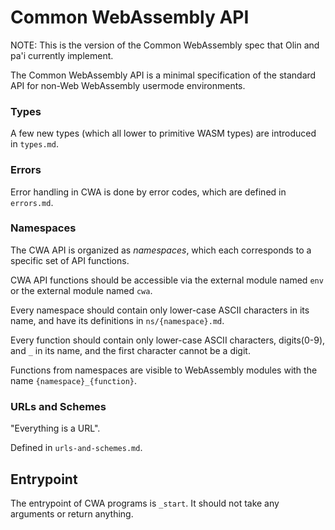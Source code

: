 # Common WebAssembly API

NOTE: This is the version of the Common WebAssembly spec that Olin and pa'i
currently implement.

The Common WebAssembly API is a minimal specification of the standard API for
non-Web WebAssembly usermode environments.

### Types

A few new types (which all lower to primitive WASM types) are introduced in
`types.md`.

### Errors

Error handling in CWA is done by error codes, which are defined in `errors.md`.

### Namespaces

The CWA API is organized as *namespaces*, which each corresponds to a specific
set of API functions.

CWA API functions should be accessible via the external module named `env` or
the external module named `cwa`.

Every namespace should contain only lower-case ASCII characters in its name, and
have its definitions in `ns/{namespace}.md`.

Every function should contain only lower-case ASCII characters, digits(0-9), and
`_` in its name, and the first character cannot be a digit. 

Functions from namespaces are visible to WebAssembly modules with the name
`{namespace}_{function}`.

### URLs and Schemes

"Everything is a URL".

Defined in `urls-and-schemes.md`.

## Entrypoint

The entrypoint of CWA programs is `_start`. It should not take any arguments or
return anything.

